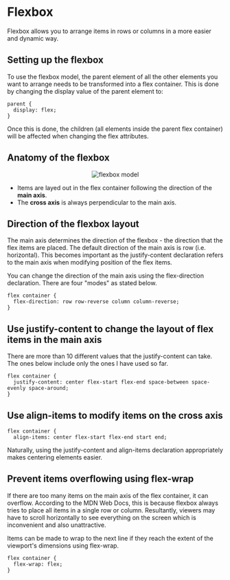 # Flexbox
Flexbox allows you to arrange items in rows or columns in a more easier and dynamic way. 

## Setting up the flexbox 
To use the flexbox model, the parent element of all the other elements you want to arrange needs to be transformed into a flex container. 
This is done by changing the display value of the parent element to:

```
parent {
  display: flex;
}
```
Once this is done, the children (all elements inside the parent flex container) will be affected when changing the flex attributes. 

## Anatomy of the flexbox 
<p align="center">
  <img src="https://developer.mozilla.org/en-US/docs/Learn/CSS/CSS_layout/Flexbox/flex_terms.png" alt="flexbox model">
</p>

* Items are layed out in the flex container following the direction of the <b>main axis</b>.
* The <b>cross axis</b> is always perpendicular to the main axis. 

## Direction of the flexbox layout
The main axis determines the direction of the flexbox - the direction that the flex items are placed. 
The default direction of the main axis is row (i.e. horizontal). This becomes important as the justify-content declaration refers to the main axis when modifying position of the flex items. 

You can change the direction of the main axis using the flex-direction declaration. There are four "modes" as stated below. 

```
flex container {
  flex-direction: row row-reverse column column-reverse;
}
```
## Use justify-content to change the layout of flex items in the main axis
There are more than 10 different values that the justify-content can take. The ones below include only the ones I have used so far. 

```
flex container {
  justify-content: center flex-start flex-end space-between space-evenly space-around;
}
```

## Use align-items to modify items on the cross axis
```
flex container {
  align-items: center flex-start flex-end start end;
```

Naturally, using the justify-content and align-items declaration appropriately makes centering elements easier. 

## Prevent items overflowing using flex-wrap
If there are too many items on the main axis of the flex container, it can overflow. According to the MDN Web Docs, this is because flexbox always tries to place all items in a single row or column. Resultantly, viewers may have to scroll horizontally to see everything on the screen which is inconvenient and also unattractive. 

Items can be made to wrap to the next line if they reach the extent of the viewport's dimensions using flex-wrap. 

```
flex container {
  flex-wrap: flex;
}
```

